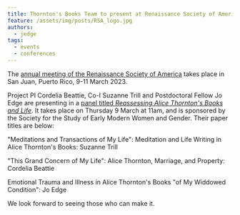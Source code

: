 ```yaml
---
title: Thornton's Books Team to present at Renaissance Society of America, Puerto Rico, March 2023
feature: /assets/img/posts/RSA_logo.jpg
authors:
  - jedge
tags:
  - events
  - conferences
---
```


The [annual meeting of the Renaissance Society of America](https://www.rsa.org/page/RSASanJuan2023) takes place in San Juan, Puerto Rico, 9-11 March 2023. 

Project PI Cordelia Beattie, Co-I Suzanne Trill and Postdoctoral Fellow Jo Edge are presenting in a [panel titled *Reassessing Alice Thornton's Books and Life*](https://rsa.confex.com/rsa/2023/meetingapp.cgi/Session/6418). It takes place on Thursday 9 March at 11am, and is sponsored by the Society for the Study of Early Modern Women and Gender. Their paper titles are below:

"Meditations and Transactions of My Life": Meditation and Life Writing in Alice Thornton's Books: Suzanne Trill

"This Grand Concern of My Life": Alice Thornton, Marriage, and Property: Cordelia Beattie

Emotional Trauma and Illness in Alice Thornton's Books "of My Widdowed Condition": Jo Edge

We look forward to seeing those who can make it.